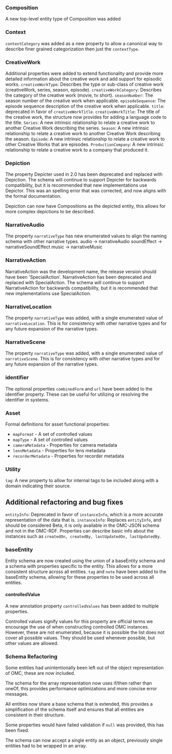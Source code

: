 

### Composition

A new top-level entity type of Composition was added

### Context
`contextCategory` was added as a new property to allow a canonical way to describe finer grained categorization then just the `contextType`.

### CreativeWork
Additional properties were added to extend functionality and provide more detailed information about the creative work and add support for episodic works.
`creativeWorkType`: Describes the type or sub-class of creative work (creativeWork, series, season, episode).
`creativeWorkCategory`: Describes the category of the creative work (movie, tv short).
`seasonNumber`: The season number of the creative work when applicable.
`episodeSequence`: The episode sequence description of the creative work when applicable.
`title`: deprecated in favor of `creativeWorkTitle`.
`creativeWorkTitle`: The title of the creative work, the structure now provides for adding a language code to the title. 
`Series`: A new intrinsic relationship to relate a creative work to another Creative Work describing the series.
`Season`: A new intrinsic relationship to relate a creative work to another Creative Work describing the season.
`Episode`: A new intrinsic relationship to relate a creative work to other Creative Works that are episodes.
`ProductionCompany`: A new intrinsic relationship to relate a creative work to a company that produced it.

### Depiction

The property Depicter used in 2.0 has been deprecated and replaced with Depiction. The schema will continue to support Depicter for backwards compatibility, but it is recommended that new implementations use Depictor.
This was an spelling error that was corrected, and now aligns with the formal documentation.

Depiction can now have Compositions as the depicted entity, this allows for more complex depictions to be described.

### NarrativeAudio
The property `narrativeType` has new enumerated values to align the naming schema with other narrative types.
audio -> narrativeAudio
soundEffect -> narrativeSoundEffect
music -> narrativeMusic

### NarrativeAction

NarrativeAction was the development name, the release version should have been 'SpecialAction'. NarrativeAction has been deprecated and replaced with SpecialAction. The schema will continue to support NarrativeAction for backwards compatibility, but it is recommended that new implementations use SpecialAction.

### NarrativeLocation
The property `narrativeType` was added, with a single enumerated value of `narrativeLocation`. This is for consistency
with other narrative types and for any future expansion of the narrative types.

### NarrativeScene
The property `narrativeType` was added, with a single enumerated value of `narrativeScene`. This is for consistency
with other narrative types and for any future expansion of the narrative types.

### identifier
The optional properties `combinedForm` and `url` have been added to the identifier property. These can be useful for
utilizing or resolving the identifier in systems.  

### Asset
Formal definitions for asset functional properties:

- `mapFormat` - A set of controlled values
- `mapType` - A set of controlled values
- `cameraMetadata` - Properties for camera metadata
- `lensMetadata` - Properties for lens metadata
- `recorderMetadata` - Properties for recorder metadata

### Utility
`tag`: A new property to allow for internal tags to be included along with a domain indicating their source.


## Additional refactoring and bug fixes

`entityInfo`: Deprecated in favor of `instanceInfo`, which is a more accurate representation of the data that is. 
`instanceInfo`: Replaces `entityInfo`, and should be considered Beta, it is only available in the OMC-JSON schema and not in the OMC-RDF.
Properties can describe basic info about the instances such as `createdOn, createdBy, lastUpdatedOn, lastUpdatedBy`.

### baseEntity
Entity schema are now created using the union of a baseEntity schema and a schema with properties specific to the entity. This allows for a more consistent structure across all entities.
`tag` and `note` have been added to the baseEntity schema, allowing for these properties to be used across all entities.

#### controlledValue
A new annotation property `controlledValues` has been added to multiple properties.

Controlled values signify values for this property are official terms we encourage the use of when constructing
controlled OMC instances. However, these are not enumerated, because it is possible the list does not cover all
possible values. They should be used whenever possible, but other values are allowed.



### Schema Refactoring
Some entities had unintentionally been left out of the object representation of OMC, these are now included.

The schema for the array representation now uses if/then rather than oneOf, this provides performance optimizations
and more concise error messages.

All entities now share a base schema that is extended, this provides a simplification of the schema itself and ensures
that all entities are consistent in their structure.

Some properties would have failed validation if `null` was provided, this has been fixed.

The schema can now accept a single entity as an object, previously single entities had to be wrapped in an array.
